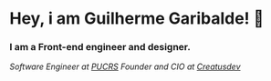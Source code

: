 # Hey, i am Guilherme Garibalde! 👋
### I am a Front-end engineer and designer.
*Software Engineer at [PUCRS](https://www.pucrs.br/)*
*Founder and CIO at [Creatusdev](https://github.com/Creatus-Desenvolvimento-de-Solucoes)*
